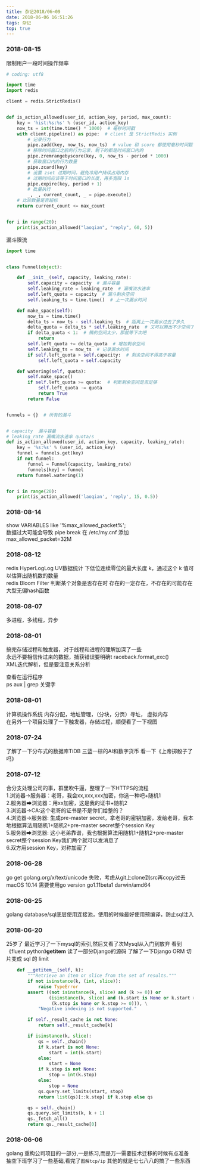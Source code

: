 ```yaml
---
title: 杂记2018/06~09
date: 2018-06-06 16:51:26
tags: 杂记
top: true
---
```


### 2018-08-15
限制用户一段时间操作频率
```python
# coding: utf8

import time
import redis

client = redis.StrictRedis()


def is_action_allowed(user_id, action_key, period, max_count):
    key = 'hist:%s:%s' % (user_id, action_key)
    now_ts = int(time.time() * 1000)  # 毫秒时间戳
    with client.pipeline() as pipe:  # client 是 StrictRedis 实例
        # 记录行为
        pipe.zadd(key, now_ts, now_ts)  # value 和 score 都使用毫秒时间戳
        # 移除时间窗口之前的行为记录，剩下的都是时间窗口内的
        pipe.zremrangebyscore(key, 0, now_ts - period * 1000)
        # 获取窗口内的行为数量
        pipe.zcard(key)
        # 设置 zset 过期时间，避免冷用户持续占用内存
        # 过期时间应该等于时间窗口的长度，再多宽限 1s
        pipe.expire(key, period + 1)
        # 批量执行
        _, _, current_count, _ = pipe.execute()
    # 比较数量是否超标
    return current_count <= max_count


for i in range(20):
    print(is_action_allowed("laoqian", "reply", 60, 5))

```
漏斗限流
```python
import time


class Funnel(object):

    def __init__(self, capacity, leaking_rate):
        self.capacity = capacity  # 漏斗容量
        self.leaking_rate = leaking_rate  # 漏嘴流水速率
        self.left_quota = capacity  # 漏斗剩余空间
        self.leaking_ts = time.time()  # 上一次漏水时间

    def make_space(self):
        now_ts = time.time()
        delta_ts = now_ts - self.leaking_ts  # 距离上一次漏水过去了多久
        delta_quota = delta_ts * self.leaking_rate  # 又可以腾出不少空间了
        if delta_quota < 1:  # 腾的空间太少，那就等下次吧
            return
        self.left_quota += delta_quota  # 增加剩余空间
        self.leaking_ts = now_ts  # 记录漏水时间
        if self.left_quota > self.capacity:  # 剩余空间不得高于容量
            self.left_quota = self.capacity

    def watering(self, quota):
        self.make_space()
        if self.left_quota >= quota:  # 判断剩余空间是否足够
            self.left_quota -= quota
            return True
        return False


funnels = {}  # 所有的漏斗


# capacity  漏斗容量
# leaking_rate 漏嘴流水速率 quota/s
def is_action_allowed(user_id, action_key, capacity, leaking_rate):
    key = '%s:%s' % (user_id, action_key)
    funnel = funnels.get(key)
    if not funnel:
        funnel = Funnel(capacity, leaking_rate)
        funnels[key] = funnel
    return funnel.watering(1)


for i in range(20):
    print(is_action_allowed('laoqian', 'reply', 15, 0.5))

```
### 2018-08-14
show VARIABLES like '%max_allowed_packet%';  
数据过大可能会导致 pipe break  在 /etc/my.cnf 添加 max_allowed_packet=32M  

### 2018-08-12
redis HyperLogLog UV数据统计 下低位连续零位的最大长度 k，通过这个 k 值可以估算出随机数的数量  
redis Bloom Filter 判断某个对象是否存在时 存在的一定存在，不存在的可能存在 大型无偏hash函数


### 2018-08-07
多进程，多线程，异步

### 2018-08-01
搞完存储过程和触发器，对于线程和进程的理解加深了一些  
永远不要相信传过来的数据，捕获错误要明确t raceback.format_exc()  
XML迭代解析，但是要注意关系分析  

查看在运行程序  
ps aux | grep 关键字  

### 2018-08-01
计算机操作系统 内存分配，地址管理，（分块，分页）寻址， 虚拟内存  
在另外一个项目处理了一下触发器，存储过程，顺便看了一下视图


### 2018-07-24
了解了一下分布式的数据库TiDB
三蓝一棕的AI和数字货币
看一下《上帝掷骰子了吗》

### 2018-07-12
合分支处理公司的事，群里吹牛逼，整理了一下HTTPS的流程  
1.浏览器→服务器：老哥，我会xx,xxx,xxx加密，你选一种吧+随机1  
2.服务器➡浏览器：用xx加密，这是我的证书+随机2  
3.浏览器→CA:这个老哥的证书是不是你们给整的？  
4.浏览器→服务器: 生成pre-master secret，拿老哥的密钥加密，发给老哥，我本地根据算法用随机1+随机2+pre-master secret整个session Key  
5.服务器➡浏览器: 这小老弟靠谱，我也根据算法用随机1+随机2+pre-master secret整个session Key我们两个就可以发消息了  
6.双方用session Key，对称加密了  


### 2018-06-28
go get golang.org/x/text/unicode 失败，考虑从git上clone到src再copy过去
macOS 10.14 需要使用go version go1.11beta1 darwin/amd64

### 2018-06-25
golang database/sql底层使用连接池，使用的时候最好使用预编译，防止sql注入

### 2018-06-20
25岁了
最近学习了一下mysql的索引,然后又看了次Mysql从入门到放弃
看到《fluent python》__getitem__ 读了一部分Django的源码
了解了一下Django ORM 切片变成 sql 的 limit
```python
    def __getitem__(self, k):
        """Retrieve an item or slice from the set of results."""
        if not isinstance(k, (int, slice)):
            raise TypeError
        assert ((not isinstance(k, slice) and (k >= 0)) or
                (isinstance(k, slice) and (k.start is None or k.start >= 0) and
                 (k.stop is None or k.stop >= 0))), \
            "Negative indexing is not supported."

        if self._result_cache is not None:
            return self._result_cache[k]

        if isinstance(k, slice):
            qs = self._chain()
            if k.start is not None:
                start = int(k.start)
            else:
                start = None
            if k.stop is not None:
                stop = int(k.stop)
            else:
                stop = None
            qs.query.set_limits(start, stop)
            return list(qs)[::k.step] if k.step else qs

        qs = self._chain()
        qs.query.set_limits(k, k + 1)
        qs._fetch_all()
        return qs._result_cache[0]
```


### 2018-06-06
golang 重构公司项目的一部分,一是练习,而是万一需要技术迁移的时候有点准备
抽空下班学习了一些基础,看完了`图解tcp/ip`
其他的就是七七八八的搞了一些东西

